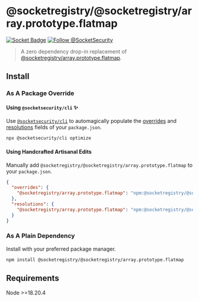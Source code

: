 # @socketregistry/@socketregistry/array.prototype.flatmap

[![Socket Badge](https://socket.dev/api/badge/npm/package/@socketregistry/@socketregistry/array.prototype.flatmap)](https://socket.dev/npm/package/@socketregistry/@socketregistry/array.prototype.flatmap)
[![Follow @SocketSecurity](https://img.shields.io/twitter/follow/SocketSecurity?style=social)](https://twitter.com/SocketSecurity)

> A zero dependency drop-in replacement of
> [@socketregistry/array.prototype.flatmap](https://www.npmjs.com/package/@socketregistry/array.prototype.flatmap).

## Install

### As A Package Override

#### Using `@socketsecurity/cli` :sparkles:

Use [`@socketsecurity/cli`](https://www.npmjs.com/package/@socketsecurity/cli)
to automagically populate the
[overrides](https://docs.npmjs.com/cli/v9/configuring-npm/package-json#overrides)
and [resolutions](https://yarnpkg.com/configuration/manifest#resolutions) fields
of your `package.json`.

```sh
npx @socketsecurity/cli optimize
```

#### Using Handcrafted Artisanal Edits

Manually add `@socketregistry/@socketregistry/array.prototype.flatmap` to your
`package.json`.

```json
{
  "overrides": {
    "@socketregistry/array.prototype.flatmap": "npm:@socketregistry/@socketregistry/array.prototype.flatmap@^1"
  },
  "resolutions": {
    "@socketregistry/array.prototype.flatmap": "npm:@socketregistry/@socketregistry/array.prototype.flatmap@^1"
  }
}
```

### As A Plain Dependency

Install with your preferred package manager.

```sh
npm install @socketregistry/@socketregistry/array.prototype.flatmap
```

## Requirements

Node &gt;=18.20.4
